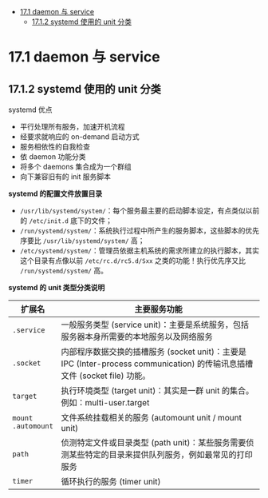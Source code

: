 <!-- TOC -->

- [17.1 daemon 与 service](#171-daemon-与-service)
    - [17.1.2 systemd 使用的 unit 分类](#1712-systemd-使用的-unit-分类)

<!-- /TOC -->

# 17.1 daemon 与 service

## 17.1.2 systemd 使用的 unit 分类

systemd 优点

* 平行处理所有服务，加速开机流程
* 经要求就响应的 on-demand 启动方式
* 服务相依性的自我检查
* 依 daemon 功能分类
* 将多个 daemons 集合成为一个群组
* 向下兼容旧有的 init 服务脚本

**systemd 的配置文件放置目录**

* `/usr/lib/systemd/system/`：每个服务最主要的启动脚本设定，有点类似以前的 `/etc/init.d` 底下的文件；
* `/run/systemd/system/`：系统执行过程中所产生的服务脚本，这些脚本的优先序要比 `/usr/lib/systemd/system/` 高；
* `/etc/systemd/system/`：管理员依据主机系统的需求所建立的执行脚本，其实这个目录有点像以前 `/etc/rc.d/rc5.d/Sxx` 之类的功能！执行优先序又比 `/run/systemd/system/` 高。

**systemd 的 unit 类型分类说明**

扩展名  |   主要服务功能
--- |   ---
`.service`  |   一般服务类型 (service unit)：主要是系统服务，包括服务器本身所需要的本地服务以及网络服务
`.socket`  |   内部程序数据交换的插槽服务 (socket unit)：主要是 IPC (Inter-process communication) 的传输讯息插槽文件 (socket file) 功能。 
`target`  |   执行环境类型 (target unit)：其实是一群 unit 的集合。例如：multi-user.target
`mount` <br> `.automount` |   文件系统挂载相关的服务 (automount unit / mount unit)
`path`  |   侦测特定文件或目录类型 (path unit)：某些服务需要侦测某些特定的目录来提供队列服务，例如最常见的打印服务
`timer`  |   循环执行的服务 (timer unit)